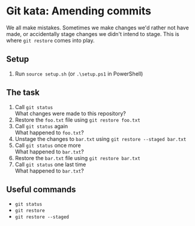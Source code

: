 # Git kata: Amending commits

We all make mistakes. Sometimes we make changes we'd rather not have made, or accidentally stage changes we didn't intend to stage.
This is where `git restore` comes into play.

## Setup

1. Run `source setup.sh` (or `.\setup.ps1` in PowerShell)

## The task

1. Call `git status`\
 What changes were made to this repository?
2. Restore the `foo.txt` file using `git restore foo.txt`
3. Call `git status` again\
 What happened to `foo.txt`?
4. Unstage the changes to `bar.txt` using `git restore --staged bar.txt`
5. Call `git status` once more\
 What happened to `bar.txt`?
6. Restore the `bar.txt` file using `git restore bar.txt`
7. Call `git status` one last time\
 What happened to `bar.txt`?

## Useful commands

- `git status`
- `git restore`
- `git restore --staged`
